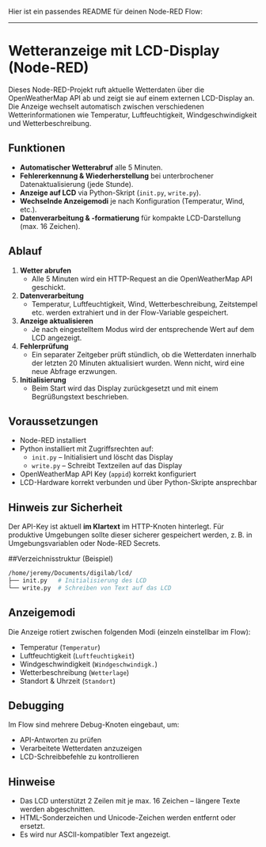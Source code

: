 Hier ist ein passendes README für deinen Node-RED Flow:

---

# Wetteranzeige mit LCD-Display (Node-RED)
Dieses Node-RED-Projekt ruft aktuelle Wetterdaten über die OpenWeatherMap API ab und zeigt sie auf einem externen LCD-Display an. Die Anzeige wechselt automatisch zwischen verschiedenen Wetterinformationen wie Temperatur, Luftfeuchtigkeit, Windgeschwindigkeit und Wetterbeschreibung.

## Funktionen
* **Automatischer Wetterabruf** alle 5 Minuten.
* **Fehlererkennung & Wiederherstellung** bei unterbrochener Datenaktualisierung (jede Stunde).
* **Anzeige auf LCD** via Python-Skript (`init.py`, `write.py`).
* **Wechselnde Anzeigemodi** je nach Konfiguration (Temperatur, Wind, etc.).
* **Datenverarbeitung & -formatierung** für kompakte LCD-Darstellung (max. 16 Zeichen).

## Ablauf
1. **Wetter abrufen**
   * Alle 5 Minuten wird ein HTTP-Request an die OpenWeatherMap API geschickt.
2. **Datenverarbeitung**
   * Temperatur, Luftfeuchtigkeit, Wind, Wetterbeschreibung, Zeitstempel etc. werden extrahiert und in der Flow-Variable gespeichert.
3. **Anzeige aktualisieren**
   * Je nach eingestelltem Modus wird der entsprechende Wert auf dem LCD angezeigt.
4. **Fehlerprüfung**
   * Ein separater Zeitgeber prüft stündlich, ob die Wetterdaten innerhalb der letzten 20 Minuten aktualisiert wurden. Wenn nicht, wird eine neue Abfrage erzwungen.
5. **Initialisierung**
   * Beim Start wird das Display zurückgesetzt und mit einem Begrüßungstext beschrieben.

## Voraussetzungen
* Node-RED installiert
* Python installiert mit Zugriffsrechten auf:
  * `init.py` – Initialisiert und löscht das Display
  * `write.py` – Schreibt Textzeilen auf das Display
* OpenWeatherMap API Key (`appid`) korrekt konfiguriert
* LCD-Hardware korrekt verbunden und über Python-Skripte ansprechbar

## Hinweis zur Sicherheit
Der API-Key ist aktuell **im Klartext** im HTTP-Knoten hinterlegt. Für produktive Umgebungen sollte dieser sicherer gespeichert werden, z. B. in Umgebungsvariablen oder Node-RED Secrets.

##Verzeichnisstruktur (Beispiel)
```bash
/home/jeremy/Documents/digilab/lcd/
├── init.py   # Initialisierung des LCD
└── write.py  # Schreiben von Text auf das LCD
```

## Anzeigemodi
Die Anzeige rotiert zwischen folgenden Modi (einzeln einstellbar im Flow):
* Temperatur (`Temperatur`)
* Luftfeuchtigkeit (`Luftfeuchtigkeit`)
* Windgeschwindigkeit (`Windgeschwindigk.`)
* Wetterbeschreibung (`Wetterlage`)
* Standort & Uhrzeit (`Standort`)

## Debugging
Im Flow sind mehrere Debug-Knoten eingebaut, um:
* API-Antworten zu prüfen
* Verarbeitete Wetterdaten anzuzeigen
* LCD-Schreibbefehle zu kontrollieren

## Hinweise
* Das LCD unterstützt 2 Zeilen mit je max. 16 Zeichen – längere Texte werden abgeschnitten.
* HTML-Sonderzeichen und Unicode-Zeichen werden entfernt oder ersetzt.
* Es wird nur ASCII-kompatibler Text angezeigt.
